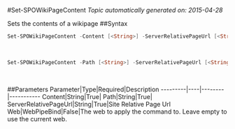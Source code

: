 #Set-SPOWikiPageContent
*Topic automatically generated on: 2015-04-28*

Sets the contents of a wikipage
##Syntax
```powershell
Set-SPOWikiPageContent -Content [<String>] -ServerRelativePageUrl [<String>] [-Web [<WebPipeBind>]]
```
&nbsp;

```powershell
Set-SPOWikiPageContent -Path [<String>] -ServerRelativePageUrl [<String>] [-Web [<WebPipeBind>]]
```
&nbsp;

##Parameters
Parameter|Type|Required|Description
---------|----|--------|-----------
Content|String|True|
Path|String|True|
ServerRelativePageUrl|String|True|Site Relative Page Url
Web|WebPipeBind|False|The web to apply the command to. Leave empty to use the current web.
